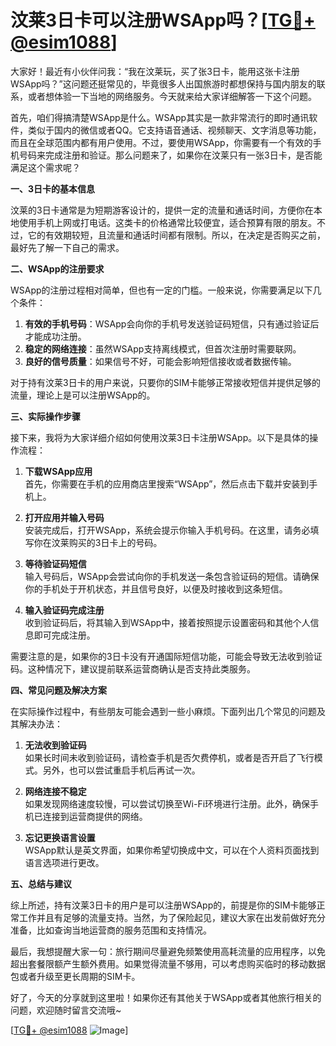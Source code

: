 # 汶莱3日卡可以注册WSApp吗？[[TG💪+ @esim1088](https://t.me/s/esim1088)]

大家好！最近有小伙伴问我：“我在汶莱玩，买了张3日卡，能用这张卡注册WSApp吗？”这问题还挺常见的，毕竟很多人出国旅游时都想保持与国内朋友的联系，或者想体验一下当地的网络服务。今天就来给大家详细解答一下这个问题。

首先，咱们得搞清楚WSApp是什么。WSApp其实是一款非常流行的即时通讯软件，类似于国内的微信或者QQ。它支持语音通话、视频聊天、文字消息等功能，而且在全球范围内都有用户使用。不过，要使用WSApp，你需要有一个有效的手机号码来完成注册和验证。那么问题来了，如果你在汶莱只有一张3日卡，是否能满足这个需求呢？

**一、3日卡的基本信息**

汶莱的3日卡通常是为短期游客设计的，提供一定的流量和通话时间，方便你在本地使用手机上网或打电话。这类卡的价格通常比较便宜，适合预算有限的朋友。不过，它的有效期较短，且流量和通话时间都有限制。所以，在决定是否购买之前，最好先了解一下自己的需求。

**二、WSApp的注册要求**

WSApp的注册过程相对简单，但也有一定的门槛。一般来说，你需要满足以下几个条件：

1. **有效的手机号码**：WSApp会向你的手机号发送验证码短信，只有通过验证后才能成功注册。
2. **稳定的网络连接**：虽然WSApp支持离线模式，但首次注册时需要联网。
3. **良好的信号质量**：如果信号不好，可能会影响短信接收或者数据传输。

对于持有汶莱3日卡的用户来说，只要你的SIM卡能够正常接收短信并提供足够的流量，理论上是可以注册WSApp的。

**三、实际操作步骤**

接下来，我将为大家详细介绍如何使用汶莱3日卡注册WSApp。以下是具体的操作流程：

1. **下载WSApp应用**  
   首先，你需要在手机的应用商店里搜索“WSApp”，然后点击下载并安装到手机上。

2. **打开应用并输入号码**  
   安装完成后，打开WSApp，系统会提示你输入手机号码。在这里，请务必填写你在汶莱购买的3日卡上的号码。

3. **等待验证码短信**  
   输入号码后，WSApp会尝试向你的手机发送一条包含验证码的短信。请确保你的手机处于开机状态，并且信号良好，以便及时接收到这条短信。

4. **输入验证码完成注册**  
   收到验证码后，将其输入到WSApp中，接着按照提示设置密码和其他个人信息即可完成注册。

需要注意的是，如果你的3日卡没有开通国际短信功能，可能会导致无法收到验证码。这种情况下，建议提前联系运营商确认是否支持此类服务。

**四、常见问题及解决方案**

在实际操作过程中，有些朋友可能会遇到一些小麻烦。下面列出几个常见的问题及其解决办法：

1. **无法收到验证码**  
   如果长时间未收到验证码，请检查手机是否欠费停机，或者是否开启了飞行模式。另外，也可以尝试重启手机后再试一次。

2. **网络连接不稳定**  
   如果发现网络速度较慢，可以尝试切换至Wi-Fi环境进行注册。此外，确保手机已连接到运营商提供的网络。

3. **忘记更换语言设置**  
   WSApp默认是英文界面，如果你希望切换成中文，可以在个人资料页面找到语言选项进行更改。

**五、总结与建议**

综上所述，持有汶莱3日卡的用户是可以注册WSApp的，前提是你的SIM卡能够正常工作并且有足够的流量支持。当然，为了保险起见，建议大家在出发前做好充分准备，比如查询当地运营商的服务范围和支持情况。

最后，我想提醒大家一句：旅行期间尽量避免频繁使用高耗流量的应用程序，以免超出套餐限额产生额外费用。如果觉得流量不够用，可以考虑购买临时的移动数据包或者升级至更长周期的SIM卡。

好了，今天的分享就到这里啦！如果你还有其他关于WSApp或者其他旅行相关的问题，欢迎随时留言交流哦~

[[TG💪+ @esim1088](https://t.me/s/esim1088) ![Image](https://i.postimg.cc/4NQfJmqS/Snipaste-2025-05-13-00-14-12.png)]